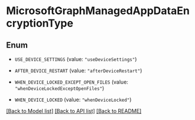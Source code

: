 # MicrosoftGraphManagedAppDataEncryptionType

## Enum


* `USE_DEVICE_SETTINGS` (value: `"useDeviceSettings"`)

* `AFTER_DEVICE_RESTART` (value: `"afterDeviceRestart"`)

* `WHEN_DEVICE_LOCKED_EXCEPT_OPEN_FILES` (value: `"whenDeviceLockedExceptOpenFiles"`)

* `WHEN_DEVICE_LOCKED` (value: `"whenDeviceLocked"`)


[[Back to Model list]](../README.md#documentation-for-models) [[Back to API list]](../README.md#documentation-for-api-endpoints) [[Back to README]](../README.md)


